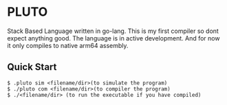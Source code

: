 # PLUTO

Stack Based Language written in go-lang. 
This is my first compiler so dont expect anything good.
The language is in active development.
And for now it only compiles to native arm64 assembly.


## Quick Start

```console
$ .pluto sim <filename/dir>(to simulate the program)
$ ./pluto com <filename/dir>(to compiler the program)
$ ./<filename/dir> (to run the executable if you have compiled)
